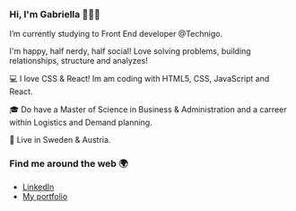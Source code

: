 ### Hi, I'm Gabriella 👋👩‍💻
I’m currently studying to Front End developer @Technigo. 

I'm happy, half nerdy, half social! Love solving problems, building relationships, structure and analyzes! 

💻 I love CSS & React! Im am coding with HTML5, CSS, JavaScript and React.

🎓 Do have a Master of Science in Business & Administration and a carreer within Logistics and Demand planning. 

🚏 Live in Sweden & Austria.

### Find me around the web 🌍 
- <a href="https://www.linkedin.com/in/gabriella-bolin-b718544a/">LinkedIn</a>
- <a href="http://gabriellabolin.se/">My portfolio</a>


<!--
**Gabbi-89/Gabbi-89** is a ✨ _special_ ✨ repository because its `README.md` (this file) appears on your GitHub profile.

Here are some ideas to get you started:

- 🔭 I’m currently working on ...
- 🌱 I’m currently learning ...
- 👯 I’m looking to collaborate on ...
- 🤔 I’m looking for help with ...
- 💬 Ask me about ...
- 📫 How to reach me: ...
- 😄 Pronouns: ...
- ⚡ Fun fact: ...
-->
